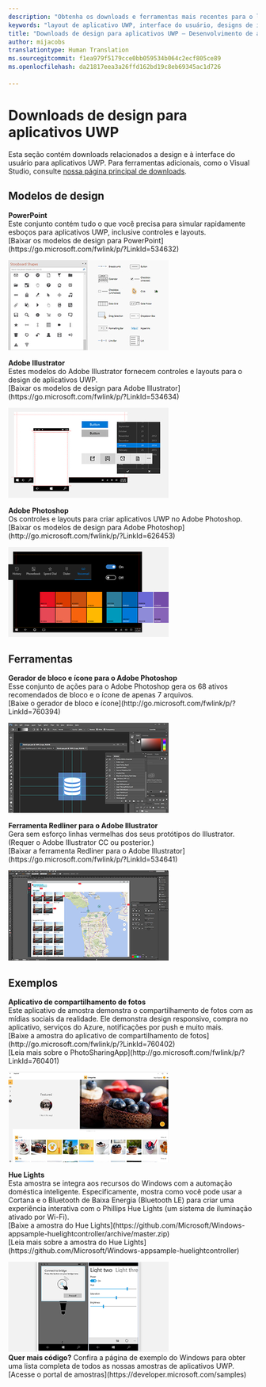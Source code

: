 ```yaml
---
description: "Obtenha os downloads e ferramentas mais recentes para o layout da interface do usuário e designs de controle de aplicativos UWP."
keywords: "layout de aplicativo UWP, interface do usuário, designs de interface do usuário, downloads, ferramentas de UWP"
title: "Downloads de design para aplicativos UWP – Desenvolvimento de aplicativos do Windows"
author: mijacobs
translationtype: Human Translation
ms.sourcegitcommit: f1ea979f5179cce0bb059534b064c2ecf805ce89
ms.openlocfilehash: da21817eea3a26ffd162bd19c8eb69345ac1d726

---
```


<link rel="stylesheet" href="https://az835927.vo.msecnd.net/sites/uwp/Resources/css/custom.css"> 

# Downloads de design para aplicativos UWP


Esta seção contém downloads relacionados a design e à interface do usuário para aplicativos UWP. Para ferramentas adicionais, como o Visual Studio, consulte [nossa página principal de downloads](https://developer.microsoft.com/downloads). 


## Modelos de design

<div class="side-by-side">
<div class="side-by-side-content">
  <div class="side-by-side-content-left">
    <p><b>PowerPoint</b><br/>
Este conjunto contém tudo o que você precisa para simular rapidamente esboços para aplicativos UWP, inclusive controles e layouts.<br/>[Baixar os modelos de design para PowerPoint](https://go.microsoft.com/fwlink/p/?LinkId=534632)</p>
  </div>
  <div class="side-by-side-content-right">
<a href="https://go.microsoft.com/fwlink/p/?LinkId=534632"><img src="images/powerpoint.jpg" alt="Download the PowerPoint design templates" /></a>
  </div>
</div>
</div>

<div class="side-by-side">
<div class="side-by-side-content">
  <div class="side-by-side-content-left">
            <p><b>Adobe Illustrator</b><br/>
Estes modelos do Adobe Illustrator fornecem controles e layouts para o design de aplicativos UWP.<br/>[Baixar os modelos de design para Adobe Illustrator](https://go.microsoft.com/fwlink/p/?LinkId=534634)</p>    
  </div>
  <div class="side-by-side-content-right">
<a href="https://go.microsoft.com/fwlink/p/?LinkId=534634"><img src="images/illustrator.jpg" alt="Download the design templates for Adobe Illustrator" /></a>
  </div>
</div>
</div>

<div class="side-by-side">
<div class="side-by-side-content">
  <div class="side-by-side-content-left">
            <p><b>Adobe Photoshop</b><br/>
Os controles e layouts para criar aplicativos UWP no Adobe Photoshop.<br/>[Baixar os modelos de design para Adobe Photoshop](http://go.microsoft.com/fwlink/p/?LinkId=626453)</p>    
  </div>
  <div class="side-by-side-content-right">
<a href="http://go.microsoft.com/fwlink/p/?LinkId=626453"><img src="images/photoshop.jpg" alt="Download the design templates for Adobe Photoshop" /></a>
  </div>
</div>
</div>

## Ferramentas

<div class="side-by-side">
<div class="side-by-side-content">
  <div class="side-by-side-content-left">
            <p><b>Gerador de bloco e ícone para o Adobe Photoshop</b><br/>
Esse conjunto de ações para o Adobe Photoshop gera os 68 ativos recomendados de bloco e o ícone de apenas 7 arquivos. <br/>[Baixe o gerador de bloco e ícone](http://go.microsoft.com/fwlink/p/?LinkId=760394)</p>    
  </div>
  <div class="side-by-side-content-right">
<a href="http://go.microsoft.com/fwlink/p/?LinkId=760394"><img src="images/tile-icon-generator.png" alt="Download the tile and icon generator" /></a>
  </div>
</div>
</div>

<div class="side-by-side">
<div class="side-by-side-content">
  <div class="side-by-side-content-left">
            <p><b>Ferramenta Redliner para o Adobe Illustrator</b><br/>
Gera sem esforço linhas vermelhas dos seus protótipos do Illustrator. (Requer o Adobe Illustrator CC ou posterior.)<br/>[Baixar a ferramenta Redliner para o Adobe Illustrator](https://go.microsoft.com/fwlink/p/?LinkId=534641)</p>  
  </div>
  <div class="side-by-side-content-right">
<a href="https://go.microsoft.com/fwlink/p/?LinkId=534641"><img src="images/redliner-tool.png" alt="Download the Redliner tool for Adobe Illustrator" /></a>
  </div>
</div>
</div>

## Exemplos

<div class="side-by-side">
<div class="side-by-side-content">
  <div class="side-by-side-content-left">
            <p><b>Aplicativo de compartilhamento de fotos</b> <br/>
Este aplicativo de amostra demonstra o compartilhamento de fotos com as mídias sociais da realidade. Ele demonstra design responsivo, compra no aplicativo, serviços do Azure, notificações por push e muito mais. <br/>[Baixe a amostra do aplicativo de compartilhamento de fotos](http://go.microsoft.com/fwlink/p/?LinkId=760402)<br/>[Leia mais sobre o PhotoSharingApp](http://go.microsoft.com/fwlink/p/?LinkId=760401)</p>    
  </div>
  <div class="side-by-side-content-right">
<a href="http://go.microsoft.com/fwlink/p/?LinkId=760402"><img src="images/photo-sharing.png" alt="Download the Photo sharing app sample" /></a>
  </div>
</div>
</div>

<div class="side-by-side">
<div class="side-by-side-content">
  <div class="side-by-side-content-left">
            <p><b>Hue Lights </b><br/>
Esta amostra se integra aos recursos do Windows com a automação doméstica inteligente. Especificamente, mostra como você pode usar a Cortana e o Bluetooth de Baixa Energia (Bluetooth LE) para criar uma experiência interativa com o Phillips Hue Lights (um sistema de iluminação ativado por Wi-Fi). <br/>[Baixe a amostra do Hue Lights](https://github.com/Microsoft/Windows-appsample-huelightcontroller/archive/master.zip)<br/>[Leia mais sobre a amostra do Hue Lights](https://github.com/Microsoft/Windows-appsample-huelightcontroller)</p>    
  </div>
  <div class="side-by-side-content-right">
<a href="https://github.com/Microsoft/Windows-appsample-huelightcontroller/archive/master.zip"><img src="images/hue-lights.png" alt="Download the Hue Lights sample" /></a>
  </div>
</div>
</div>
<b>Quer mais código?</b> Confira a página de exemplo do Windows para obter uma lista completa de todos as nossas amostras de aplicativos UWP. [Acesse o portal de amostras](https://developer.microsoft.com/samples)


<!--HONumber=Aug16_HO5-->


